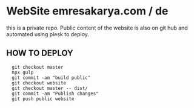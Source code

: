 # WebSite emresakarya.com / de

this is a private repo. Public content of the website is also on git hub and automated using plesk to deploy.

## HOW TO DEPLOY


  ```
    git checkout master
    npx gulp
    git commit -am "build public"
    git checkout website
    git checkout master -- dist/
    git commit -am "Publish changes"
    git push public website
  ```
